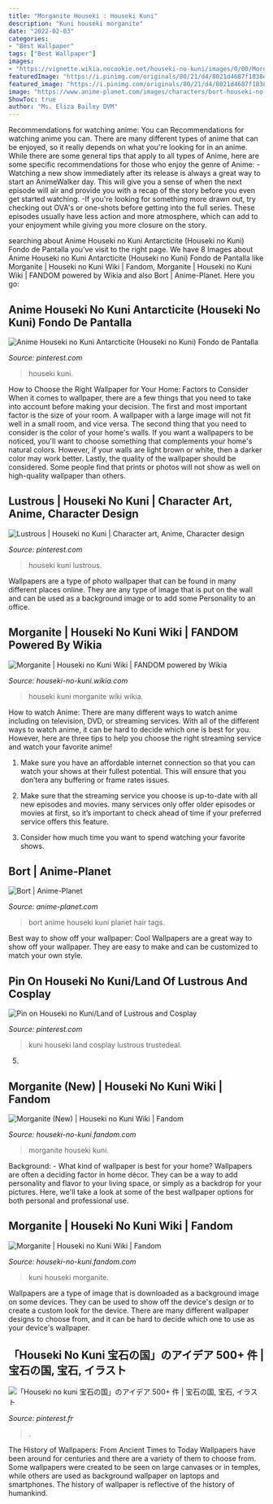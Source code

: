 ```yaml
---
title: "Morganite Houseki : Houseki Kuni"
description: "Kuni houseki morganite"
date: "2022-02-03"
categories:
- "Best Wallpaper"
tags: ["Best Wallpaper"]
images:
- "https://vignette.wikia.nocookie.net/houseki-no-kuni/images/0/00/MorgaIcon.png/revision/latest?cb=20191025194632"
featuredImage: "https://i.pinimg.com/originals/80/21/d4/8021d4687f1838ee7e6fa1a540e7299c.jpg"
featured_image: "https://i.pinimg.com/originals/80/21/d4/8021d4687f1838ee7e6fa1a540e7299c.jpg"
image: "https://www.anime-planet.com/images/characters/bort-houseki-no-kuni-113709.jpg?t=1512855167"
ShowToc: true
author: "Ms. Eliza Bailey DVM"
---
```



Recommendations for watching anime: You can
Recommendations for watching anime you can. There are many different types of anime that can be enjoyed, so it really depends on what you're looking for in an anime. While there are some general tips that apply to all types of Anime, here are some specific recommendations for those who enjoy the genre of Anime: 
-Watching a new show immediately after its release is always a great way to start an AnimeWalker day. This will give you a sense of when the next episode will air and provide you with a recap of the story before you even get started watching. 
-If you're looking for something more drawn out, try checking out OVA's or one-shots before getting into the full series. These episodes usually have less action and more atmosphere, which can add to your enjoyment while giving you more closure on the story.

	

		
searching about Anime Houseki no Kuni Antarcticite (Houseki no Kuni) Fondo de Pantalla you've visit to the right page. We have 8 Images about Anime Houseki no Kuni Antarcticite (Houseki no Kuni) Fondo de Pantalla like Morganite | Houseki no Kuni Wiki | Fandom, Morganite | Houseki no Kuni Wiki | FANDOM powered by Wikia and also Bort | Anime-Planet. Here you go:
		
    
## Anime Houseki No Kuni Antarcticite (Houseki No Kuni) Fondo De Pantalla

<img loading=lazy src="https://i.pinimg.com/originals/5b/20/7f/5b207ffe2e9b4660acf1116dfa7e31ac.png" onerror="this.onerror=null;this.src='https://tse1.mm.bing.net/th?id=OIP.GAOaW7ndNmMgovEcnDzVcAHaFF&amp;pid=15.1';" alt="Anime Houseki no Kuni Antarcticite (Houseki no Kuni) Fondo de Pantalla">

_Source: pinterest.com_

>houseki kuni. 

	

How to Choose the Right Wallpaper for Your Home: Factors to Consider
When it comes to wallpaper, there are a few things that you need to take into account before making your decision. The first and most important factor is the size of your room. A wallpaper with a large image will not fit well in a small room, and vice versa. 
The second thing that you need to consider is the color of your home's walls. If you want a wallpapers to be noticed, you'll want to choose something that complements your home's natural colors. However, if your walls are light brown or white, then a darker color may work better. 
Lastly, the quality of the wallpaper should be considered. Some people find that prints or photos will not show as well on high-quality wallpaper than others.

    
## Lustrous | Houseki No Kuni | Character Art, Anime, Character Design

<img loading=lazy src="https://i.pinimg.com/originals/ca/4c/ef/ca4cefba6e2e8e32254c9826ced6e53e.png" onerror="this.onerror=null;this.src='https://tse1.mm.bing.net/th?id=OIP.Mal5Oi7yU6B9VcloYYN6uAHaKn&amp;pid=15.1';" alt="Lustrous | Houseki no Kuni | Character art, Anime, Character design">

_Source: pinterest.com_

>houseki kuni lustrous. 

	



Wallpapers are a type of photo wallpaper that can be found in many different places online. They are any type of image that is put on the wall and can be used as a background image or to add some Personality to an office.

    
## Morganite | Houseki No Kuni Wiki | FANDOM Powered By Wikia

<img loading=lazy src="https://vignette.wikia.nocookie.net/houseki-no-kuni/images/e/e2/IMG_6300.jpg/revision/latest?cb=20180110093812" onerror="this.onerror=null;this.src='https://tse4.mm.bing.net/th?id=OIP.1CS0pHSo1wfQ0E2uvVu3zwHaJ4&amp;pid=15.1';" alt="Morganite | Houseki no Kuni Wiki | FANDOM powered by Wikia">

_Source: houseki-no-kuni.wikia.com_

>houseki kuni morganite wiki wikia. 

	

How to watch Anime: There are many different ways to watch anime including on television, DVD, or streaming services.
With all of the different ways to watch anime, it can be hard to decide which one is best for you. However, here are three tips to help you choose the right streaming service and watch your favorite anime!
1. Make sure you have an affordable internet connection so that you can watch your shows at their fullest potential. This will ensure that you don’tera any buffering or frame rates issues.

2. Make sure that the streaming service you choose is up-to-date with all new episodes and movies. many services only offer older episodes or movies at first, so it’s important to check ahead of time if your preferred service offers this feature.

3. Consider how much time you want to spend watching your favorite shows.

    
## Bort | Anime-Planet

<img loading=lazy src="https://www.anime-planet.com/images/characters/bort-houseki-no-kuni-113709.jpg?t=1512855167" onerror="this.onerror=null;this.src='https://tse2.mm.bing.net/th?id=OIP.OgD21KvqZ-xmBCvLpBtIzgAAAA&amp;pid=15.1';" alt="Bort | Anime-Planet">

_Source: anime-planet.com_

>bort anime houseki kuni planet hair tags. 

	

Best way to show off your wallpaper:
Cool Wallpapers are a great way to show off your wallpaper. They are easy to make and can be customized to match your own style.

    
## Pin On Houseki No Kuni/Land Of Lustrous And Cosplay

<img loading=lazy src="https://i.pinimg.com/originals/80/21/d4/8021d4687f1838ee7e6fa1a540e7299c.jpg" onerror="this.onerror=null;this.src='https://tse1.mm.bing.net/th?id=OIP.6gksOuOdPBQTU8DHp3XITQHaHa&amp;pid=15.1';" alt="Pin on Houseki no Kuni/Land of Lustrous and Cosplay">

_Source: pinterest.com_

>kuni houseki land cosplay lustrous trustedeal. 

	

5.

    
## Morganite (New) | Houseki No Kuni Wiki | Fandom

<img loading=lazy src="https://vignette.wikia.nocookie.net/houseki-no-kuni/images/0/00/MorgaIcon.png/revision/latest?cb=20191025194632" onerror="this.onerror=null;this.src='https://tse4.mm.bing.net/th?id=OIP.fneRK2j_jj4H_Ve5IL5--wHaGz&amp;pid=15.1';" alt="Morganite (New) | Houseki no Kuni Wiki | Fandom">

_Source: houseki-no-kuni.fandom.com_

>morganite houseki kuni. 

	

Background: - What kind of wallpaper is best for your home?
Wallpapers are often a deciding factor in home décor. They can be a way to add personality and flavor to your living space, or simply as a backdrop for your pictures. Here, we'll take a look at some of the best wallpaper options for both personal and professional use.

    
## Morganite | Houseki No Kuni Wiki | Fandom

<img loading=lazy src="https://static.wikia.nocookie.net/houseki-no-kuni/images/2/2b/Morga_anime.png/revision/latest?cb=20190718180337" onerror="this.onerror=null;this.src='https://tse1.mm.bing.net/th?id=OIP._Rvacrup7uYG4hxk256s0QHaJN&amp;pid=15.1';" alt="Morganite | Houseki no Kuni Wiki | Fandom">

_Source: houseki-no-kuni.fandom.com_

>kuni houseki morganite. 

	

Wallpapers are a type of image that is downloaded as a background image on some devices. They can be used to show off the device's design or to create a custom look for the device. There are many different wallpaper designs to choose from, and it can be hard to decide which one to use as your device's wallpaper.

    
## 「Houseki No Kuni 宝石の国」のアイデア 500+ 件 | 宝石の国, 宝石, イラスト

<img loading=lazy src="https://i.pinimg.com/474x/07/ec/31/07ec312274b8441f8b00baf29e2a4644.jpg" onerror="this.onerror=null;this.src='https://tse2.mm.bing.net/th?id=OIP.-Zmh37TXPDS3w7MdsOS6KQAAAA&amp;pid=15.1';" alt="「Houseki no kuni 宝石の国」のアイデア 500+ 件 | 宝石の国, 宝石, イラスト">

_Source: pinterest.fr_

>. 

	

The History of Wallpapers: From Ancient Times to Today
Wallpapers have been around for centuries and there are a variety of them to choose from. Some wallpapers were created to be seen on large canvases or in temples, while others are used as background wallpaper on laptops and smartphones. The history of wallpaper is reflective of the history of humankind.


